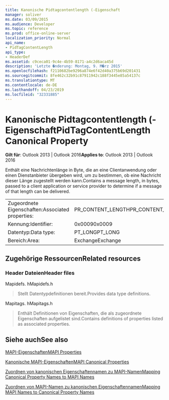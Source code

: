 ```yaml
---
title: Kanonische Pidtagcontentlength (-Eigenschaft
manager: soliver
ms.date: 03/09/2015
ms.audience: Developer
ms.topic: reference
ms.prod: office-online-server
localization_priority: Normal
api_name:
- PidTagContentLength
api_type:
- HeaderDef
ms.assetid: c9ceca01-9c4e-4b59-8171-a4c2d6aca45d
description: 'Letzte �nderung: Montag, 9. M�rz 2015'
ms.openlocfilehash: f2110682be9296a874e6f42d40a375b69d201431
ms.sourcegitcommit: 8fe462c32b91c87911942c188f3445e85a54137c
ms.translationtype: MT
ms.contentlocale: de-DE
ms.lasthandoff: 04/23/2019
ms.locfileid: "32331885"
---
```

# <a name="pidtagcontentlength-canonical-property"></a><span data-ttu-id="a2e62-103">Kanonische Pidtagcontentlength (-Eigenschaft</span><span class="sxs-lookup"><span data-stu-id="a2e62-103">PidTagContentLength Canonical Property</span></span>

  
  
<span data-ttu-id="a2e62-104">**Gilt für**: Outlook 2013 | Outlook 2016</span><span class="sxs-lookup"><span data-stu-id="a2e62-104">**Applies to**: Outlook 2013 | Outlook 2016</span></span> 
  
<span data-ttu-id="a2e62-105">Enthält eine Nachrichtenlänge in Byte, die an eine Clientanwendung oder einen Dienstanbieter übergeben wird, um zu bestimmen, ob eine Nachricht dieser Länge zugestellt werden kann.</span><span class="sxs-lookup"><span data-stu-id="a2e62-105">Contains a message length, in bytes, passed to a client application or service provider to determine if a message of that length can be delivered.</span></span> 
  
|||
|:-----|:-----|
|<span data-ttu-id="a2e62-106">Zugeordnete Eigenschaften:</span><span class="sxs-lookup"><span data-stu-id="a2e62-106">Associated properties:</span></span>  <br/> |<span data-ttu-id="a2e62-107">PR_CONTENT_LENGTH</span><span class="sxs-lookup"><span data-stu-id="a2e62-107">PR_CONTENT_LENGTH</span></span>  <br/> |
|<span data-ttu-id="a2e62-108">Kennung:</span><span class="sxs-lookup"><span data-stu-id="a2e62-108">Identifier:</span></span>  <br/> |<span data-ttu-id="a2e62-109">0x0009</span><span class="sxs-lookup"><span data-stu-id="a2e62-109">0x0009</span></span>  <br/> |
|<span data-ttu-id="a2e62-110">Datentyp:</span><span class="sxs-lookup"><span data-stu-id="a2e62-110">Data type:</span></span>  <br/> |<span data-ttu-id="a2e62-111">PT_LONG</span><span class="sxs-lookup"><span data-stu-id="a2e62-111">PT_LONG</span></span>  <br/> |
|<span data-ttu-id="a2e62-112">Bereich:</span><span class="sxs-lookup"><span data-stu-id="a2e62-112">Area:</span></span>  <br/> |<span data-ttu-id="a2e62-113">Exchange</span><span class="sxs-lookup"><span data-stu-id="a2e62-113">Exchange</span></span>  <br/> |
   
## <a name="related-resources"></a><span data-ttu-id="a2e62-114">Zugehörige Ressourcen</span><span class="sxs-lookup"><span data-stu-id="a2e62-114">Related resources</span></span>

### <a name="header-files"></a><span data-ttu-id="a2e62-115">Header Dateien</span><span class="sxs-lookup"><span data-stu-id="a2e62-115">Header files</span></span>

<span data-ttu-id="a2e62-116">Mapidefs. h</span><span class="sxs-lookup"><span data-stu-id="a2e62-116">Mapidefs.h</span></span>
  
> <span data-ttu-id="a2e62-117">Stellt Datentypdefinitionen bereit.</span><span class="sxs-lookup"><span data-stu-id="a2e62-117">Provides data type definitions.</span></span>
    
<span data-ttu-id="a2e62-118">Mapitags. h</span><span class="sxs-lookup"><span data-stu-id="a2e62-118">Mapitags.h</span></span>
  
> <span data-ttu-id="a2e62-119">Enthält Definitionen von Eigenschaften, die als zugeordnete Eigenschaften aufgelistet sind.</span><span class="sxs-lookup"><span data-stu-id="a2e62-119">Contains definitions of properties listed as associated properties.</span></span>
    
## <a name="see-also"></a><span data-ttu-id="a2e62-120">Siehe auch</span><span class="sxs-lookup"><span data-stu-id="a2e62-120">See also</span></span>



[<span data-ttu-id="a2e62-121">MAPI-Eigenschaften</span><span class="sxs-lookup"><span data-stu-id="a2e62-121">MAPI Properties</span></span>](mapi-properties.md)
  
[<span data-ttu-id="a2e62-122">Kanonische MAPI-Eigenschaften</span><span class="sxs-lookup"><span data-stu-id="a2e62-122">MAPI Canonical Properties</span></span>](mapi-canonical-properties.md)
  
[<span data-ttu-id="a2e62-123">Zuordnen von kanonischen Eigenschaftennamen zu MAPI-Namen</span><span class="sxs-lookup"><span data-stu-id="a2e62-123">Mapping Canonical Property Names to MAPI Names</span></span>](mapping-canonical-property-names-to-mapi-names.md)
  
[<span data-ttu-id="a2e62-124">Zuordnen von MAPI-Namen zu kanonischen Eigenschaftennamen</span><span class="sxs-lookup"><span data-stu-id="a2e62-124">Mapping MAPI Names to Canonical Property Names</span></span>](mapping-mapi-names-to-canonical-property-names.md)

